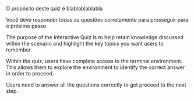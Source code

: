O propósito deste quiz é blablablablabla

Você deve responder todas as questões corretamente para prosseguir para o próximo passo



The purpose of the Interactive Quiz is to help retain knowledge discussed within the scenario and highlight the key topics you want users to remember.

Within the quiz, users have complete access to the terminal environment. This allows them to explore the environment to identify the correct answer in order to proceed.

Users need to answer all the questions correctly to get proceed to the next step.
